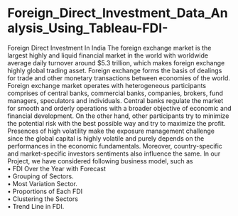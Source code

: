 # Foreign_Direct_Investment_Data_Analysis_Using_Tableau-FDI-
Foreign Direct Investment In India
The foreign exchange market is the largest highly and liquid financial market in the world with worldwide average daily turnover around $5.3 trillion, which makes foreign exchange highly global trading asset. Foreign exchange forms the basis of dealings for trade and other monetary transactions between economies of the world. Foreign exchange market operates with heterogeneous participants comprises of central banks, commercial banks, companies, brokers, fund managers, speculators and individuals. Central banks regulate the market for smooth and orderly operations with a broader objective of economic and financial development. On the other hand, other participants try to minimize the potential risk with the best possible way and try to maximize the profit. Presences of high volatility make the exposure management challenge since the global capital is highly volatile and purely depends on the performances in the economic fundamentals. Moreover, country-specific and market-specific investors sentiments also influence the same. 
In our Project, we have considered following business model, such as <br >
•	FDI Over the Year with Forecast<br >
•	Grouping of Sectors.<br >
•	Most Variation Sector.<br >
•	Proportions of Each FDI<br >
•	Clustering the Sectors<br >
•	Trend Line in FDI.<br >
